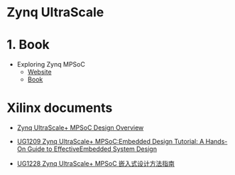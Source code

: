 Zynq UltraScale
===


# 1. Book

- Exploring Zynq MPSoC
    - [Website](https://www.zynq-mpsoc-book.com/)
    - [Book](../../book/MPSoC_ebook_web_v1.0.pdf)


# Xilinx documents

- [Zynq UltraScale+ MPSoC Design Overview](https://www.xilinx.com/support/documentation-navigation/design-hubs/dh0070-zynq-mpsoc-design-overview-hub.html)

- [UG1209 Zynq UltraScale+ MPSoC:Embedded Design Tutorial: A Hands-On Guide to EffectiveEmbedded System Design](https://www.xilinx.com/support/documentation-navigation/see-all-versions.html?xlnxproducttypes=Design%20Tools&xlnxdocumentid=UG1209)

- [UG1228 Zynq UltraScale+ MPSoC 嵌入式设计方法指南](https://china.xilinx.com/support/documentation/sw_manuals/c_ug1228-ultrafast-embedded-design-methodology-guide.pdf)